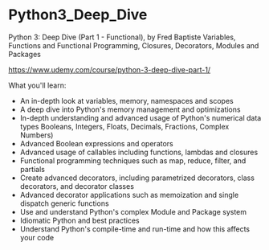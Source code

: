 # Python3_Deep_Dive

Python 3: Deep Dive (Part 1 - Functional), by Fred Baptiste
Variables, Functions and Functional Programming, Closures, Decorators, Modules and Packages

https://www.udemy.com/course/python-3-deep-dive-part-1/

What you'll learn:
- An in-depth look at variables, memory, namespaces and scopes
- A deep dive into Python's memory management and optimizations
- In-depth understanding and advanced usage of Python's numerical data types Booleans, Integers, Floats, Decimals, Fractions, Complex Numbers)
- Advanced Boolean expressions and operators
- Advanced usage of callables including functions, lambdas and closures
- Functional programming techniques such as map, reduce, filter, and partials
- Create advanced decorators, including parametrized decorators, class decorators, and decorator classes
- Advanced decorator applications such as memoization and single dispatch generic functions
- Use and understand Python's complex Module and Package system
- Idiomatic Python and best practices
- Understand Python's compile-time and run-time and how this affects your code